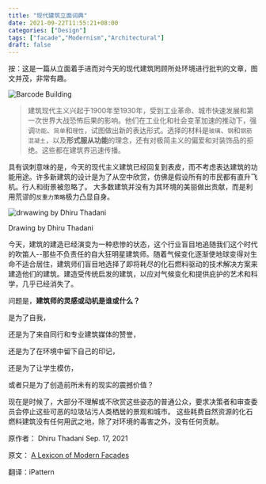```yaml
---
title: "现代建筑立面词典"
date: 2021-09-22T11:55:21+08:00
categories: ["Design"]
tags: ["facade","Modernism","Architectural"]
draft: false
---
```


按：这是一篇从立面着手进而对今天的现代建筑罔顾所处环境进行批判的文章，图文并茂，非常有趣。

![Barcode Building](/images/posts/2021-09-22-Dhiru-Thadani-Barcode-Building.jpg)

> 建筑现代主义兴起于1900年至1930年，受到工业革命、城市快速发展和第一次世界大战恐怖后果的影响。他们在工业化和社会变革加速的推动下，强调`功能`、`简单`和`理性`，试图做出新的表达形式。选择的材料是`玻璃`、`钢`和`钢筋混凝土`，以及**形式服从功能**的理念，还有对极简主义的偏爱和对装饰品的拒绝。这些都在建筑界迅速传播。

具有讽刺意味的是，今天的现代主义建筑已经回复到表皮，而不考虑表达建筑的功能用途。许多新建筑的设计是为了从空中欣赏，仿佛是假设所有的市民都有直升飞机。行人和街景被忽略了。 大多数建筑并没有为其环境的美丽做出贡献，而是利用荒谬的`反重力策略`极力凸显自身。

![drwawing by Dhiru Thadani](/images/posts/2021-09-22-facade-exicon.jpg)

Drawing by Dhiru Thadani

今天，建筑的建造已经演变为一种悲惨的状态，这个行业盲目地追随我们这个时代的吹笛人--那些不负责任的自大狂明星建筑师。随着气候变化逐渐使地球变得对生命不适合居住，建筑师们盲目地选择了即将耗尽的化石燃料驱动的技术解决方案来建造他们的建筑。建造受传统启发的建筑，以应对气候变化和提供庇护的艺术和科学，几乎已经消失了。

问题是，**建筑师的灵感或动机是谁或什么？**

是为了自我，

还是为了来自同行和专业建筑媒体的赞誉，

还是为了在环境中留下自己的印记，

还是为了让学生模仿，

或者只是为了创造前所未有的现实的震撼价值？


现在是时候了，大部分不理解或不欣赏这些姿态的普通公众，要求决策者和审查委员会停止这些可恶的垃圾玷污人类栖居的景观和城市。
这些耗费自然资源的化石燃料建筑没有任何用武之地，除了对环境的毒害之外，没有任何贡献。

原作者： Dhiru Thadani Sep. 17, 2021

原文： [A Lexicon of Modern Facades](https://www.cnu.org/publicsquare/2021/09/17/lexicon-modern-facades)

翻译：iPattern